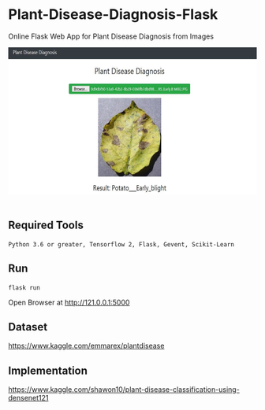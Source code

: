 # Plant-Disease-Diagnosis-Flask
Online Flask Web App for Plant Disease Diagnosis from Images <br>

<img src="demo.JPG" width="600" height="300"/><br><br>

## Required Tools
```
Python 3.6 or greater, Tensorflow 2, Flask, Gevent, Scikit-Learn
```

## Run
```
flask run
```

Open Browser at http://121.0.0.1:5000

## Dataset

https://www.kaggle.com/emmarex/plantdisease


## Implementation


https://www.kaggle.com/shawon10/plant-disease-classification-using-densenet121



